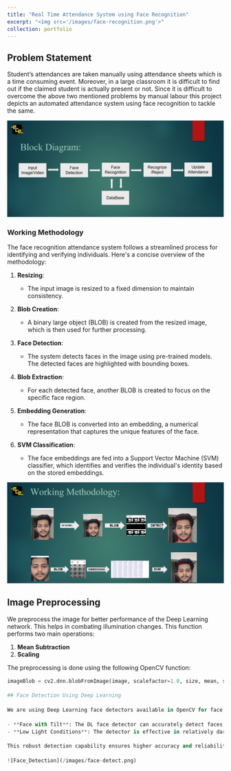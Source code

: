 ```yaml
---
title: "Real Time Attendance System using Face Recognition"
excerpt: "<img src='/images/face-recognition.png'>"
collection: portfolio
---
```


## Problem Statement
Student’s attendances are taken manually using attendance sheets which is a time consuming event. Moreover, in a large classroom it is difficult to find out if the claimed student is actually present or not. Since it is difficult to overcome the above two mentioned problems by manual labour this project depicts an automated attendance system using face recognition to tackle the same.


![Face_Recognition](/images/portfolio2-block-diagram.png)

### Working Methodology

The face recognition attendance system follows a streamlined process for identifying and verifying individuals. Here's a concise overview of the methodology:

1. **Resizing**:
   - The input image is resized to a fixed dimension to maintain consistency.

2. **Blob Creation**:
   - A binary large object (BLOB) is created from the resized image, which is then used for further processing.

3. **Face Detection**:
   - The system detects faces in the image using pre-trained models. The detected faces are highlighted with bounding boxes.

4. **Blob Extraction**:
   - For each detected face, another BLOB is created to focus on the specific face region.

5. **Embedding Generation**:
   - The face BLOB is converted into an embedding, a numerical representation that captures the unique features of the face.

6. **SVM Classification**:
   - The face embeddings are fed into a Support Vector Machine (SVM) classifier, which identifies and verifies the individual's identity based on the stored embeddings.

![Working](/images/working-methodology.png)

## Image Preprocessing 

We preprocess the image for better performance of the Deep Learning network. This helps in combating illumination changes. This function performs two main operations:

1. **Mean Subtraction**
2. **Scaling**

The preprocessing is done using the following OpenCV function:

```python
imageBlob = cv2.dnn.blobFromImage(image, scalefactor=1.0, size, mean, swapRB)

## Face Detection Using Deep Learning

We are using Deep Learning face detectors available in OpenCV for face detection. OpenCV’s DL face detector is based on SSD (Single Shot MultiBox Detector) with a ResNet base network. We chose this approach over Haar cascades because it performs well in a wide variety of scenarios, including:

- **Face with Tilt**: The DL face detector can accurately detect faces even when they are tilted.
- **Low Light Conditions**: The detector is effective in relatively dark environments.

This robust detection capability ensures higher accuracy and reliability in diverse conditions.

![Face_Detection](/images/face-detect.png)
